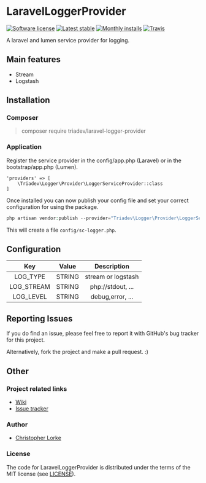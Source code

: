 # LaravelLoggerProvider

[![Software license][ico-license]](LICENSE)
[![Latest stable][ico-version-stable]][link-packagist]
[![Monthly installs][ico-downloads-monthly]][link-downloads]
[![Travis][ico-travis]][link-travis]

A laravel and lumen service provider for logging.

## Main features
- Stream
- Logstash

## Installation

### Composer
> composer require triadev/laravel-logger-provider

### Application
Register the service provider in the config/app.php (Laravel) or in the bootstrap/app.php (Lumen).
```
'providers' => [
    \Triadev\Logger\Provider\LoggerServiceProvider::class
]
```

Once installed you can now publish your config file and set your correct configuration for using the package.
```php
php artisan vendor:publish --provider="Triadev\Logger\Provider\LoggerServiceProvider" --tag="config"
```

This will create a file ```config/sc-logger.php```.

## Configuration
| Key        | Value           | Description  |
|:-------------:|:-------------:|:-----:|
| LOG_TYPE | STRING | stream or logstash |
| LOG_STREAM | STRING | php://stdout, ... |
| LOG_LEVEL | STRING | debug,error, ... |

## Reporting Issues
If you do find an issue, please feel free to report it with GitHub's bug tracker for this project.

Alternatively, fork the project and make a pull request. :)

## Other

### Project related links
- [Wiki](https://github.com/triadev/LaravelLoggerProvider/wiki)
- [Issue tracker](https://github.com/triadev/LaravelLoggerProvider/issues)

### Author
- [Christopher Lorke](mailto:christopher.lorke@gmx.de)

### License
The code for LaravelLoggerProvider is distributed under the terms of the MIT license (see [LICENSE](LICENSE)).

[ico-license]: https://img.shields.io/github/license/triadev/LaravelLoggerProvider.svg?style=flat-square
[ico-version-stable]: https://img.shields.io/packagist/v/triadev/laravel-logger-provider.svg?style=flat-square
[ico-downloads-monthly]: https://img.shields.io/packagist/dm/triadev/laravel-logger-provider.svg?style=flat-square
[ico-travis]: https://travis-ci.org/triadev/LaravelLoggerProvider.svg?branch=master

[link-packagist]: https://packagist.org/packages/triadev/laravel-logger-provider
[link-downloads]: https://packagist.org/packages/triadev/laravel-logger-provider/stats
[link-travis]: https://travis-ci.org/triadev/LaravelLoggerProvider